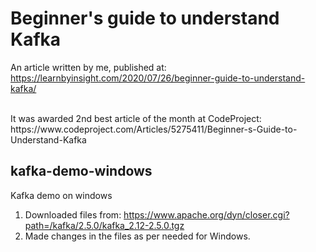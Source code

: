 # Beginner's guide to understand Kafka
An article written by me, published at: <br>
https://learnbyinsight.com/2020/07/26/beginner-guide-to-understand-kafka/

<br>
It was awarded 2nd best article of the month at CodeProject: <br>
https://www.codeproject.com/Articles/5275411/Beginner-s-Guide-to-Understand-Kafka 

<br>

## kafka-demo-windows
Kafka demo on windows

1. Downloaded files from: https://www.apache.org/dyn/closer.cgi?path=/kafka/2.5.0/kafka_2.12-2.5.0.tgz
2. Made changes in the files as per needed for Windows.

